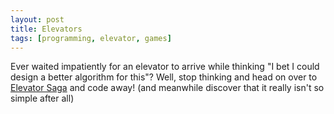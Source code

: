 ```yaml
---
layout: post
title: Elevators
tags: [programming, elevator, games]
---
```

Ever waited impatiently for an elevator to arrive while thinking "I bet I could design a better algorithm for this"? Well, stop thinking and head on over to [Elevator Saga](http://play.elevatorsaga.com) and code away! (and meanwhile discover that it really isn't so simple after all)
